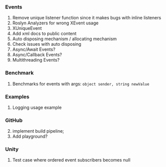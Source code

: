 ### Events
1. Remove unique listener function since it makes bugs with inline listeners 
2. Roslyn Analyzers for wrong XEvent usage 
11. XUniqueEvent
12. Add xml docs to public content
13. Auto disposing mechanism / allocating mechanism
14. Check issues with auto disposing
15. Async/Await Events?
16. Async/Callback Events?
17. Multithreading Events?

### Benchmark
1. Benchmarks for events with args: ```object sender, string newValue```
  
### Examples
1. Logging usage example

### GitHub
2. implement build pipeline;
1. Add playground?

### Unity
1. Test case where ordered event subscribers becomes null
